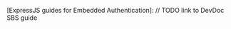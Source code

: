 [Okta's Identity Engine]: https://developer.okta.com/docs/concepts/ie-intro/
[Okta Auth JS]: https://github.com/okta/okta-auth-js
[ExpressJS guides for Embedded Authentication]: // TODO link to DevDoc SBS guide
